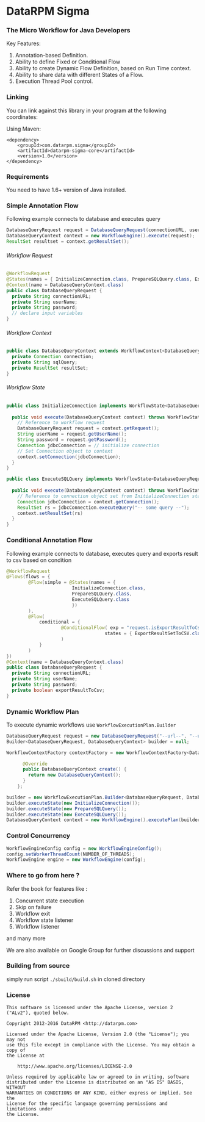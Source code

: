 # DataRPM Sigma
### The Micro Workflow for Java Developers

Key Features:

1. Annotation-based Definition.
2. Ability to define Fixed or Conditional Flow
3. Ability to create Dynamic Flow Definition, based on Run Time context.
4. Ability to share data with different States of a Flow.
5. Execution Thread Pool control.

### Linking
You can link against this library in your program at the following coordinates:

Using Maven:
```
<dependency>
    <groupId>com.datarpm.sigma</groupId>
    <artifactId>datarpm-sigma-core</artifactId>
    <version>1.0</version>
</dependency>
```

### Requirements
You need to have 1.6+ version of Java installed.

### Simple Annotation Flow
Following example connects to database and executes query
```java
DatabaseQueryRequest request = DatabaseQueryRequest(connectionURL, userName, password);
DatabaseQueryContext context = new WorkflowEngine().execute(request);
ResultSet resultset = context.getResultSet();
```
###### Workflow Request
```java
@WorkflowRequest
@States(names = { InitializeConnection.class, PrepareSQLQuery.class, ExecuteSQLQuery.class })
@Context(name = DatabaseQueryContext.class)
public class DatabaseQueryRequest {
  private String connectionURL;
  private String userName;
  private String password;
  // declare input variables
}
```
###### Workflow Context
```java
public class DatabaseQueryContext extends WorkflowContext<DatabaseQueryRequest> {
  private Connection connection;
  private String sqlQuery;
  private ResultSet resultSet;
}
```
###### Workflow State
```java
public class InitializeConnection implements WorkflowState<DatabaseQueryRequest, DatabaseQueryContext> {
  
  public void execute(DatabaseQueryContext context) throws WorkflowStateException {
    // Reference to workflow request
    DatabaseQueryRequest request = context.getRequest();
    String userName = request.getUserName();
    String password = request.getPassword();
    Connection jdbcConnection = // initialize connection
    // Set Connection object to context
    context.setConnection(jdbcConnection);
  }
}
```
```java
public class ExecuteSQLQuery implements WorkflowState<DatabaseQueryRequest, DatabaseQueryContext> {
  
  public void execute(DatabaseQueryContext context) throws WorkflowStateException {
    // Reference to connection object set from InitializeConnection state 
    Connection jdbcConnection = context.getConnection();
    ResultSet rs = jdbcConnection.executeQuery("-- some query --");
    context.setResultSet(rs)
  }
}
```

### Conditional Annotation Flow
Following example connects to database, executes query and exports result to csv based on condition
```java
@WorkflowRequest
@Flows(flows = {
        @Flow(simple = @States(names = { 
                        InitializeConnection.class, 
                        PrepareSQLQuery.class,
                        ExecuteSQLQuery.class 
                        })
        ),
        @Flow(
            conditional = {
                    @ConditionalFlow( exp = "request.isExportResultToCsv()", 
                                    states = { ExportResultSetToCSV.class }
                    ) 
            }
        ) 
})
@Context(name = DatabaseQueryContext.class)
public class DatabaseQueryRequest {
  private String connectionURL;
  private String userName;
  private String password;
  private boolean exportResultToCsv;
}
```
### Dynamic Workflow Plan
To execute dynamic workflows use `WorkflowExecutionPlan.Builder`
```java
DatabaseQueryRequest request = new DatabaseQueryRequest("--url--", "--username--", "--password--");
Builder<DatabaseQueryRequest, DatabaseQueryContext> builder = null;

WorkflowContextFactory contextFactory = new WorkflowContextFactory<DatabaseQueryRequest, DatabaseQueryContext>() {

      @Override
      public DatabaseQueryContext create() {
        return new DatabaseQueryContext();
      }
    };

builder = new WorkflowExecutionPlan.Builder<DatabaseQueryRequest, DatabaseQueryContext>(request, contextFactory);
builder.executeState(new InitializeConnection());
builder.executeState(new PrepareSQLQuery());
builder.executeState(new ExecuteSQLQuery());
DatabaseQueryContext context = new WorkflowEngine().executePlan(builder.getPlan());
```

### Control Concurrency

```java
WorkflowEngineConfig config = new WorkflowEngineConfig();
config.setWorkerThreadCount(NUMBER_OF_THREADS);
WorkflowEngine engine = new WorkflowEngine(config);
```
### Where to go from here ?
Refer the book for features like :

1. Concurrent state execution
2. Skip on failure
3. Workflow exit
4. Workflow state listener
5. Workflow listener

and many more

We are also available on Google Group for further discussions and support

### Building from source

simply run script ```./sbuild/build.sh``` in cloned directory

### License
```
This software is licensed under the Apache License, version 2 ("ALv2"), quoted below.

Copyright 2012-2016 DataRPM <http://datarpm.com>

Licensed under the Apache License, Version 2.0 (the "License"); you may not
use this file except in compliance with the License. You may obtain a copy of
the License at

    http://www.apache.org/licenses/LICENSE-2.0

Unless required by applicable law or agreed to in writing, software
distributed under the License is distributed on an "AS IS" BASIS, WITHOUT
WARRANTIES OR CONDITIONS OF ANY KIND, either express or implied. See the
License for the specific language governing permissions and limitations under
the License.
```
